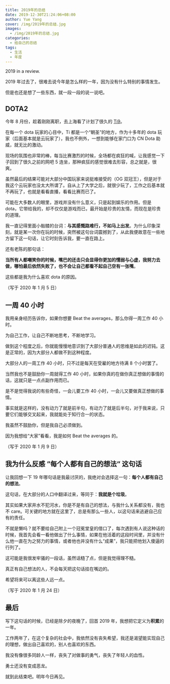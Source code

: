 ```yaml
---
title: 2019年的总结
date: 2019-12-30T21:24:06+08:00
author: Yue Yang
cover: /img/2019年的总结.jpg
images:
  - /img/2019年的总结.jpg
categories:
  - 给自己的总结
tags:
  - 生活
  - 年度
---
```


2019 in a review.

<!--more-->

2019 年过去了，很难去说今年是怎么样的一年，因为没有什么特别的事情发生。

但是也还是想了一些东西，就一段一段的说一说吧。

## DOTA2

今年 8 月份，趁着刚刚离职，去上海看了计划了很久的 [Ti9](https://zh.wikipedia.org/wiki/Dota_2%E5%9B%BD%E9%99%85%E9%82%80%E8%AF%B7%E8%B5%9B)。

在每一个 dota 玩家的心目中，Ti 都是一个“朝圣”的地方，作为十多年的 dota 玩家（后面基本就是云玩家了），我也不例外，一想到能够在家门口为 CN Dota 助威，就无比的激动。

现场的氛围也非常的棒，每当比赛激烈的时候，全场都在疯狂的喊，让我感觉一下子回到了很久之前的网吧 5 连坐，那种疯狂的感觉很难去形容，总之就是，很爽。

虽然最后的结果可能对大部分中国玩家来说挺难接受的（OG 双冠王），但是对于我这个云玩家也没太大所谓了。自从上了大学之后，就很少玩了，工作之后基本就不再玩了，也就是看看直播，看看比赛而已了。

可能在大多数人的眼里，游戏并没有什么意义，只是起到娱乐的作用。但是 dota，它带给我的，却不仅仅是游戏而已，最开始是珍贵的友情，而现在是珍贵的道理。

我一直记得里面小骷髅的台词：**与其感慨路难行，不如马上出发**。为什么印象深刻，就是某一次你在玩的时候，突然被这句台词震撼到了，从此我便故意在一些地方留下这一句话，让它时刻告诉我，要一直在路上。

还有老陈的那句话：

**当所有人都嘲笑你的时候，嘴巴的还击只会显得你更加的懦弱与心虚，我努力去做，哪怕最后依然失败了，也不会让自己都看不起自己空有一张嘴**。

这些都是我为什么喜欢 dota 的原因。

（写于 2020 年 1 月 5 日）

## 一周 40 小时

我用亲身经历告诉你，如果你想要 Beat the averages，那么你得一周工作 40 小时。

为自己工作，让自己不断地思考，不断地学习。

做到这个程度之后，你就能慢慢地意识到了大部分普通人的思维是如此的迟钝。这是正常的，因为大部分人都做不到这种程度。

大部分人的一周工作 40 小时，只不过是每天在受雇的地方待满 8 个小时罢了。

当然我也不是鼓励你一周就得工作 40 小时，如果你真的在做你真正想做的事情的话，这就只是一点点副作用而已。

是不是觉得我说的有些奇怪，一会儿要工作 40 小时，一会儿又要做真正想做的事情。

事实就是这样的，没有动力了就是前半句，有动力了就是后半句，对于我来说，只要它们能够交叉起来，我就能处于知行合一的状态。

我虽然不鼓励你，但是我自己必须做到。

因为我想给“大家”看看，我是如何 Beat the averages 的。

（写于 2020 年 1 月 9 日）

## 我为什么反感 “每个人都有自己的想法“ 这句话

让我回想一下 19 年哪句话是我最讨厌的，我绝对会选择这一句：**每个人都有自己的想法**。

这句话，在大部分的人口中翻译过来，等同于：**我就是个垃圾**。

其实如果大家井水不犯河水，你是不是有自己的想法，与我什么关系都没有，我也不 care。可关键的地方就在这里了，总是有那么一些人，以这句话来逃避自己应有的责任。

不就是懒吗？就不要给自己附上一个冠冕堂皇的借口了，每次遇到有人说这种话的时候，我首先会看一看他做出了什么事情，如果在他活着的这段时间里，并没有什么他一直在为之努力的事情，或者他也并没有什么“成果”，我只能把他划入傻逼的行列了。

这可能是我很发牢骚的一段话，虽然话糙了点，但是我觉得理不糙。

真正有自己想法的人，不会每天把这句话挂在嘴边的。

希望将来可以离这些人远一点。

（写于 2020 年 1 月 24 日）

## 最后

写下这句话的时候，已经是除夕的夜晚了，回首 2019 年，我想把它定义为**积累**的一年。

工作两年了，在这个复杂的社会中，我依然没有丧失希望，我还是渴望能实现自己的理想，做出自己喜欢的，别人也喜欢的东西。

我没有像很多同龄人一样，丧失了对做事的勇气，丧失了年轻人的血性。

勇士还没有变成恶龙。

就到此结束吧。明年今日再见。